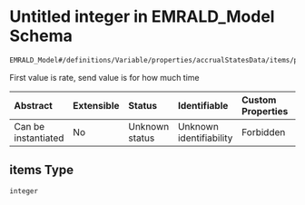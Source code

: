 # Untitled integer in EMRALD_Model Schema

```txt
EMRALD_Model#/definitions/Variable/properties/accrualStatesData/items/properties/accrualTable/items/items
```

First value is rate, send value is for how much time

| Abstract            | Extensible | Status         | Identifiable            | Custom Properties | Additional Properties | Access Restrictions | Defined In                                                                                                    |
| :------------------ | :--------- | :------------- | :---------------------- | :---------------- | :-------------------- | :------------------ | :------------------------------------------------------------------------------------------------------------ |
| Can be instantiated | No         | Unknown status | Unknown identifiability | Forbidden         | Allowed               | none                | [EMRALD_JsonSchemaV3_0.json*](../../../../../Emrald-UI/out/EMRALD_JsonSchemaV3_0.json "open original schema") |

## items Type

`integer`
